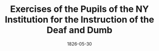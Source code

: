 --- 
title: Exercises of the Pupils of the NY Institution for the Instruction of the Deaf and Dumb
layout: "tc-single"
hasContentInGallery: true
date: 1826-05-30
--- 